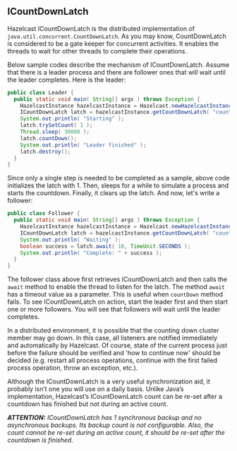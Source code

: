 

## ICountDownLatch



Hazelcast ICountDownLatch is the distributed implementation of `java.util.concurrent.CountDownLatch`. As you may know, CountDownLatch is considered to be a gate keeper for concurrent activities. It enables the threads to wait for other threads to complete their operations.

Below sample codes describe the mechanism of ICountDownLatch. Assume that there is a leader process and there are follower ones that will wait until the leader completes. Here is the leader:

```java
public class Leader {
  public static void main( String[] args ) throws Exception {
    HazelcastInstance hazelcastInstance = Hazelcast.newHazelcastInstance();
    ICountDownLatch latch = hazelcastInstance.getCountDownLatch( "countDownLatch" );
    System.out.println( "Starting" );
    latch.trySetCount( 1 );
    Thread.sleep( 30000 );
    latch.countDown();
    System.out.println( "Leader finished" );
    latch.destroy();
  }
}
```

Since only a single step is needed to be completed as a sample, above code initializes the latch with 1. Then, sleeps for a while to simulate a process and starts the countdown. Finally, it clears up the latch. And now, let's write a follower:


```java
public class Follower {
  public static void main( String[] args ) throws Exception {
    HazelcastInstance hazelcastInstance = Hazelcast.newHazelcastInstance();
    ICountDownLatch latch = hazelcastInstance.getCountDownLatch( "countDownLatch" );
    System.out.println( "Waiting" );
    boolean success = latch.await( 10, TimeUnit.SECONDS );
    System.out.println( "Complete: " + success );
  }
} 
```

The follower class above first retrieves ICountDownLatch and then calls the `await` method to enable the thread to listen for the latch. The method `await` has a timeout value as a parameter. This is useful when `countDown` method fails. To see ICountDownLatch on action, start the leader first and then start one or more followers. You will see that followers will wait until the leader completes.

In a distributed environment, it is possible that the counting down cluster member may go down. In this case, all listeners are notified immediately and automatically by Hazelcast. Of course, state of the current process just before the failure should be verified and 'how to continue now' should be decided (e.g. restart all process operations, continue with the first failed process operation, throw an exception, etc.).

Although the ICountDownLatch is a very useful synchronization aid, it probably isn’t one you will use on a daily basis. Unlike Java’s implementation, Hazelcast’s ICountDownLatch count can be re-set after a countdown has finished but not during an active count.

***ATTENTION:*** *ICountDownLatch has 1 synchronous backup and no asynchronous backups. Its backup count is not configurable. Also, the count cannot be re-set during an active count, it should be re-set after the countdown is finished.*


